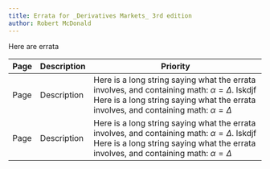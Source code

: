 ```yaml
---
title: Errata for _Derivatives Markets_ 3rd edition
author: Robert McDonald
---
```


Here are errata

|Page | Description | Priority |
|-----|  ---------- | --------
|Page | Description | Here is a long string saying what the errata involves, and containing math: $\alpha=\Delta$.  lskdjf Here is a long string saying what the errata involves, and containing math: $\alpha=\Delta$ |
|Page | Description | Here is a long string saying what the errata involves, and containing math: $\alpha=\Delta$.  lskdjf Here is a long string saying what the errata involves, and containing math: $\alpha=\Delta$ |
 

